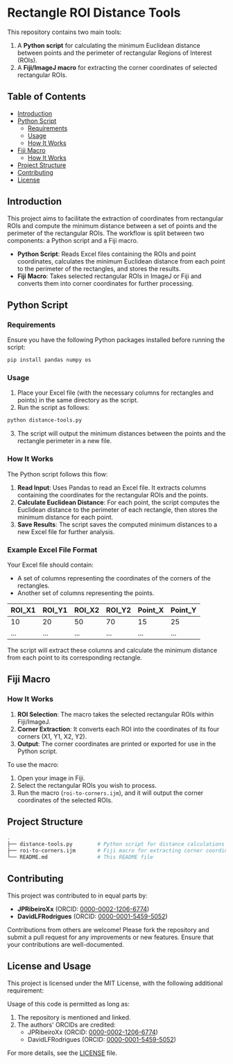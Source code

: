 # Rectangle ROI Distance Tools

This repository contains two main tools:

1. A **Python script** for calculating the minimum Euclidean distance between points and the perimeter of rectangular Regions of Interest (ROIs).
2. A **Fiji/ImageJ macro** for extracting the corner coordinates of selected rectangular ROIs.

## Table of Contents
- [Introduction](#introduction)
- [Python Script](#python-script)
  - [Requirements](#requirements)
  - [Usage](#usage)
  - [How It Works](#how-it-works)
- [Fiji Macro](#fiji-macro)
  - [How It Works](#how-it-works-1)
- [Project Structure](#project-structure)
- [Contributing](#contributing)
- [License](#license)

## Introduction

This project aims to facilitate the extraction of coordinates from rectangular ROIs and compute the minimum distance between a set of points and the perimeter of the rectangular ROIs. The workflow is split between two components: a Python script and a Fiji macro.

- **Python Script**: Reads Excel files containing the ROIs and point coordinates, calculates the minimum Euclidean distance from each point to the perimeter of the rectangles, and stores the results.
- **Fiji Macro**: Takes selected rectangular ROIs in ImageJ or Fiji and converts them into corner coordinates for further processing.

## Python Script

### Requirements

Ensure you have the following Python packages installed before running the script:

```bash
pip install pandas numpy os
```
### Usage

1. Place your Excel file (with the necessary columns for rectangles and points) in the same directory as the script.
2. Run the script as follows:

```bash
python distance-tools.py
```
3. The script will output the minimum distances between the points and the rectangle perimeter in a new file.

### How It Works

The Python script follows this flow:

1. **Read Input**: Uses Pandas to read an Excel file. It extracts columns containing the coordinates for the rectangular ROIs and the points.
2. **Calculate Euclidean Distance**: For each point, the script computes the Euclidean distance to the perimeter of each rectangle, then stores the minimum distance for each point.
3. **Save Results**: The script saves the computed minimum distances to a new Excel file for further analysis.

### Example Excel File Format

Your Excel file should contain:
- A set of columns representing the coordinates of the corners of the rectangles.
- Another set of columns representing the points.

| ROI_X1 | ROI_Y1 | ROI_X2 | ROI_Y2 | Point_X | Point_Y |
|--------|--------|--------|--------|---------|---------|
|   10   |   20   |   50   |   70   |    15   |   25    |
|   ...  |   ...  |   ...  |   ...  |   ...   |   ...   |

The script will extract these columns and calculate the minimum distance from each point to its corresponding rectangle.

## Fiji Macro

### How It Works

1. **ROI Selection**: The macro takes the selected rectangular ROIs within Fiji/ImageJ.
2. **Corner Extraction**: It converts each ROI into the coordinates of its four corners (X1, Y1, X2, Y2).
3. **Output**: The corner coordinates are printed or exported for use in the Python script.

To use the macro:
1. Open your image in Fiji.
2. Select the rectangular ROIs you wish to process.
3. Run the macro (`roi-to-corners.ijm`), and it will output the corner coordinates of the selected ROIs.

## Project Structure

```bash
.
├── distance-tools.py        # Python script for distance calculations
├── roi-to-corners.ijm       # Fiji macro for extracting corner coordinates
└── README.md                # This README file
```
## Contributing

This project was contributed to in equal parts by:
- **JPRibeiroXx** (ORCID: [0000-0002-1206-6774](https://orcid.org/0000-0002-1206-6774))
- **DavidLFRodrigues** (ORCID: [0000-0001-5459-5052](https://orcid.org/0000-0001-5459-5052))

Contributions from others are welcome! Please fork the repository and submit a pull request for any improvements or new features. Ensure that your contributions are well-documented.

## License and Usage

This project is licensed under the MIT License, with the following additional requirement:

Usage of this code is permitted as long as:
1. The repository is mentioned and linked.
2. The authors' ORCIDs are credited:
   - JPRibeiroXx (ORCID: [0000-0002-1206-6774](https://orcid.org/0000-0002-1206-6774))
   - DavidLFRodrigues (ORCID: [0000-0001-5459-5052](https://orcid.org/0000-0001-5459-5052))

For more details, see the [LICENSE](LICENSE) file.




